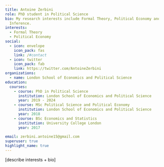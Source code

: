```yaml
---
title: Antoine Zerbini
role: PhD student in Political Science
bio: My research interests include Formal Theory, Political Economy and Causal
  Inference.
interests: 
  - Formal Theory
  - Political Economy
social:
  - icon: envelope
    icon_pack: fas
    link: /#contact
  - icon: twitter
    icon_pack: fab
    link: https://twitter.com/AntoineZerbini
organizations:
  - name: London School of Economics and Political Science
education:
  courses:
    - course: PhD in Political Science
      institution: London School of Economics and Political Science
      year: 2019 - 2024
    - course: MSc Political Science and Political Economy
      institution: London School of Economics and Political Science
      year: 2018
    - course: BSc Economics and Statistics
      institution: University College London
      year: 2017
    
email: zerbini.antoine15@gmail.com
superuser: true
highlight_name: true
---
```

\[describe interests + bio]
